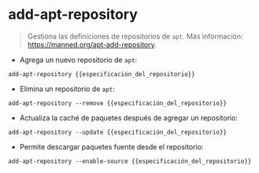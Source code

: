 # add-apt-repository

> Gestiona las definiciones de repositorios de `apt`.
> Más información: <https://manned.org/apt-add-repository>.

- Agrega un nuevo repositorio de `apt`:

`add-apt-repository {{especificación_del_repositorio}}`

- Elimina un repositorio de `apt`:

`add-apt-repository --remove {{especificación_del_repositorio}}`

- Actualiza la caché de paquetes después de agregar un repositorio:

`add-apt-repository --update {{especificación_del_repositorio}}`

- Permite descargar paquetes fuente desde el repositorio:

`add-apt-repository --enable-source {{especificación_del_repositorio}}`
